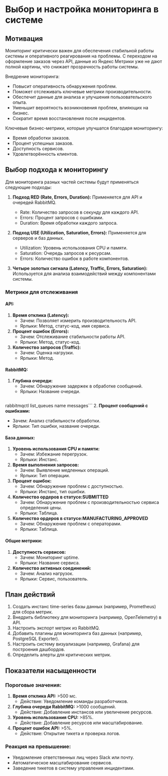 # Выбор и настройка мониторинга в системе

## Мотивация
Мониторинг критически важен для обеспечения стабильной работы системы и оперативного реагирования на проблемы. С переходом на оформление заказов через API, данные из Яндекс Метрики уже не дают полной картины, что снижает прозрачность работы системы.

Внедрение мониторинга:
- Повысит оперативность обнаружения проблем.
- Поможет отслеживать ключевые метрики производительности.
- Обеспечит данные для анализа и улучшения пользовательского опыта.
- Уменьшит вероятность возникновения проблем, влияющих на бизнес.
- Сократит время восстановления после инцидентов.

Ключевые бизнес-метрики, которые улучшатся благодаря мониторингу:
- Время обработки заказов.
- Процент успешных заказов.
- Доступность сервисов.
- Удовлетворённость клиентов.

## Выбор подхода к мониторингу
Для мониторинга разных частей системы будут применяться следующие подходы:

1. **Подход RED (Rate, Errors, Duration):**
   Применяется для API и очередей RabbitMQ.
   - Rate: Количество запросов в секунду для каждого API.
   - Errors: Процент запросов с ошибками.
   - Duration: Время обработки каждого запроса.

2. **Подход USE (Utilization, Saturation, Errors):**
   Применяется для серверов и баз данных.
   - Utilization: Уровень использования CPU и памяти.
   - Saturation: Очередь запросов к ресурсам.
   - Errors: Количество ошибок в работе компонентов.

3. **Четыре золотых сигнала (Latency, Traffic, Errors, Saturation):**
   Используется для анализа взаимодействий между компонентами системы.

### Метрики для отслеживания

#### API:
1. **Время отклика (Latency):**
   - Зачем: Позволяет измерить производительность API.
   - Ярлыки: Метод, статус-код, имя сервиса.
2. **Процент ошибок (Errors):**
   - Зачем: Отслеживание стабильности работы API.
   - Ярлыки: Метод, статус-код.
3. **Количество запросов (Traffic):**
   - Зачем: Оценка нагрузки.
   - Ярлыки: Метод.

#### RabbitMQ:
1. **Глубина очереди:**
   - Зачем: Обнаружение задержек в обработке сообщений.
   - Ярлыки: Название очереди.
   ```shell
rabbitmqctl list_queues name messages```
2. **Процент сообщений с ошибками:**
   - Зачем: Анализ стабильности обработки.
   - Ярлыки: Тип ошибки, название очереди.

#### База данных:
1. **Уровень использования CPU и памяти:**
   - Зачем: Избежание перегрузок.
   - Ярлыки: Инстанс.
2. **Время выполнения запросов:**
   - Зачем: Выявление медленных операций.
   - Ярлыки: Тип операции.
3. **Процент ошибок:**
   - Зачем: Обнаружение проблем с доступностью.
   - Ярлыки: Инстанс, тип ошибки.
4. **Количество ордеров в статусе:SUBMITTED**
   - Зачем: Обнаружение проблем с производительностью сервиса определения цены.
   - Ярлыки: Таблица.
4. **Количество ордеров в статусе:MANUFACTURING_APPROVED**
   - Зачем: Обнаружение проблем с операторами.
   - Ярлыки: Таблица.
   
#### Общие метрики:
1. **Доступность сервисов:**
   - Зачем: Мониторинг uptime.
   - Ярлыки: Название сервиса.
2. **Количество активных соединений:**
   - Зачем: Анализ нагрузок.
   - Ярлыки: Сервис, пользователь.

## План действий
1. Создать инстанс time-series базы данных (например, Prometheus) для сбора метрик.
2. Внедрить библиотеку для мониторинга (например, OpenTelemetry) в API.
3. Настроить экспорт метрик из RabbitMQ.
4. Добавить плагины для мониторинга баз данных (например, PostgreSQL Exporter).
5. Настроить систему визуализации (например, Grafana) для построения дашбордов.
6. Определить алерты для критических метрик.

## Показатели насыщенности

### Пороговые значения:
1. **Время отклика API:** >500 мс.
   - Действие: Уведомление команды разработчиков.
2. **Глубина очереди RabbitMQ:** >1000 сообщений.
   - Действие: Добавление инстансов или увеличение ресурсов.
3. **Уровень использования CPU:** >85%.
   - Действие: Добавление ресурсов или масштабирование.
4. **Процент ошибок API:** >5%.
   - Действие: Открытие тикета и проверка логов.

### Реакция на превышение:
- Уведомление ответственных лиц через Slack или почту.
- Автоматическое масштабирование сервисов.
- Заведение тикетов в систему управления инцидентами.

